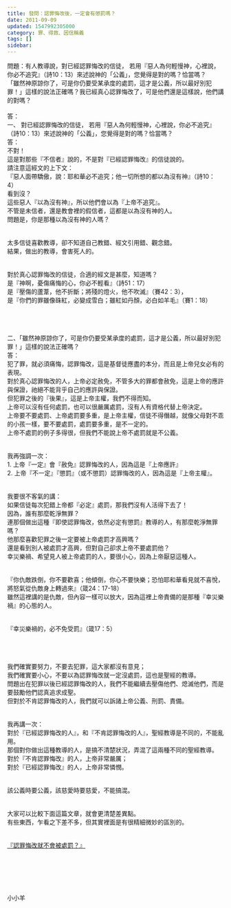 ```yaml
---
title: 發問：認罪悔改後，一定會有懲罰嗎？
date: 2011-09-09
updated: 1547992305000
category: 罪、得救、因信稱義
tags: []
sidebar: 
---
```


<p>問題：有人教導說，對已經認罪悔改的信徒， 若用『惡人為何輕慢神，心裡說，你必不追究』（詩10：13）來述說神的「公義」，您覺得是對的嗎？恰當嗎？ <br/>「雖然神原諒你了，可是你仍要受某承度的處罰，這才是公義，所以最好別犯罪！」這樣的說法正確嗎？我已經真心認罪悔改了，可是他們還是這樣說，他們講的對嗎？<br/><!--more--><br/>答：<br/>一、	對已經認罪悔改的信徒， 若用『惡人為何輕慢神，心裡說，你必不追究』（詩10：13）來述說神的「公義」，您覺得是對的嗎？恰當嗎？<br/>答：<br/>不對！<br/>這是對那些『不信者』說的，不是對『已經認罪悔改』的信徒說的。<br/>請注意這經文的上下文：<br/>『惡人面帶驕傲，說：耶和華必不追究；他一切所想的都以為沒有神』（詩10：4）<br/>看到沒？<br/>這些惡人『以為沒有神』，所以他們會以為『上帝不追究』。<br/>不管是未信者，還是教會裡的假信者，這都是以為沒有神的人。<br/>問題是，你是那種以為沒有神的人嗎？<br/> <br/><br/>太多信徒喜歡教導，卻不知道自己教錯、經文引用錯、觀念錯。<br/>結果，做出的教導，會害死人的。<br/> <br/><br/>對於真心認罪悔改的信徒，合適的經文是甚麼，知道嗎？<br/>是『神啊，憂傷痛悔的心，你必不輕看』（詩51：17）<br/>是『壓傷的蘆葦，他不折斷；將殘的燈火，他不吹滅』（賽42：3），<br/>是『你們的罪雖像硃紅，必變成雪白；雖紅如丹顏，必白如羊毛』（賽1：18）<br/><br/><br/><br/><br/>二、「雖然神原諒你了，可是你仍要受某承度的處罰，這才是公義，所以最好別犯罪！」這樣的說法正確嗎？<br/>答：<br/>犯了罪，就必須痛悔，認罪悔改，這是基督徒應盡的本分，而且是上帝兒女必有的表現。<br/>對於真心認罪悔改的人，上帝必定赦免，不管多大的罪都會赦免，這是上帝的應許與保證，祂絕不能背乎自己的應許與保證。<br/>但犯罪之後的『後果』，這是上帝主權，我們不得而知。<br/>上帝可以沒有任何處罰，也可以很嚴厲處罰，沒有人有資格代替上帝決定。<br/>上帝要不要處罰、上帝處罰要多重，是上帝主權，信徒不得僭越，就像父母對不乖的小孩一樣，要不要處罰，處罰要多重，是不一定的。<br/>上帝不處罰的例子多得很，但我們不能說上帝不處罰就是不公義。<br/><br/><br/>我再強調一次：<br/>1.	上帝『一定』會『赦免』認罪悔改的人，因為這是『上帝應許』<br/>2.	上帝『不一定』『懲罰』（或不懲罰）認罪悔改的人，因為這是『上帝主權』。<br/> <br/><br/>我要很不客氣的講：<br/>如果信徒每次犯錯上帝都『必定』處罰，那我們沒有人活得下去了！<br/>因為，誰有那麼乾淨無罪？<br/>連那個做出這種『即使認罪悔改，依然必定有懲罰』教導的人，有那麼乾淨無罪嗎？<br/>他那麼喜歡犯罪之後一定要被上帝處罰才高興嗎？<br/>還是看到別人被處罰才高興，但對自己卻求上帝不要處罰他？<br/>幸災樂禍、希望見人被上帝處罰的人，要很小心，因為上帝厭惡這種人。<br/> <br/><br/>『你仇敵跌倒，你不要歡喜；他傾倒，你心不要快樂；恐怕耶和華看見就不喜悅，將怒氣從仇敵身上轉過來』（箴24：17-18）<br/>雖然這裡講的是仇敵，但內容一樣可以放大，因為這裡上帝責備的是那種『幸災樂禍』的心態的人。<br/> <br/><br/>『幸災樂禍的，必不免受罰』（箴17：5）<br/><br/><br/><br/><br/>我們確實要努力，不要去犯罪，這大家都沒有意見；<br/>我們確實要小心，不要以為認罪悔改就一定沒處罰，這也是聖經的教導。<br/>問題出在犯罪以後已經認罪悔改的人，我們不能繼續去壓傷他們、熄滅他們，而是要鼓勵他們認真追求成聖。<br/>但對於不肯認罪悔改的人，我們就可以訴諸上帝公義、刑罰、責備。<br/> <br/><br/>我再講一次：<br/>對於『已經認罪悔改的人』，和『不肯認罪悔改的人』，聖經教導是不同的，不能亂用。<br/>那個對你做出這種教導的人，是搞不清楚狀況，弄混了這兩種不同的聖經教導。<br/>對於『不肯認罪悔改』的人，上帝非常嚴厲；<br/>對於『已經認罪悔改』的人，上帝非常憐憫。<br/> <br/><br/>該公義時要公義，該慈愛時要慈愛，不能搞混。<br/><br/><br/>大家可以比較下面這篇文章，就會更清楚差異點。<br/>有些東西，乍看之下差不多，但其實裡面是有很精細微妙的區別的。<br/><br/><br/><a href="/posts/269197880">『認罪悔改就不會被處罰？』</a><br/><br/><br/><br/><br/><br/><br/>小小羊<br/><br/><br/><br/><br/><br/><br/><br/><br/><br/><br/></p>